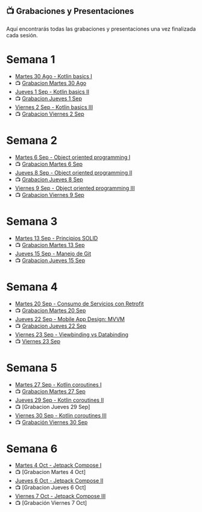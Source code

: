 ## 📺 Grabaciones y Presentaciones
Aquí encontrarás todas las grabaciones y presentaciones una vez finalizada cada sesión.

# Semana 1
- [Martes 30 Ago - Kotlin basics I](https://drive.google.com/file/d/1-UXAOqdHNJYyd6G69zTV43afh0Af7nTk/view?usp=sharing)
- 📺 [Grabacion Martes 30 Ago](https://drive.google.com/file/d/1x75tj-x48AgSRSu267FwMgBNDjje6oO2/view?usp=sharing)
- [Jueves 1 Sep - Kotlin basics II](https://drive.google.com/file/d/1kkBdHg_pdvbl1xGZICoqzIseW8OvDVQE/view?usp=sharing)
- 📺 [Grabacion Jueves 1 Sep](https://drive.google.com/file/d/1c4iBUGczuTlr_85_2QWgmBIc9-FQajgF/view?usp=sharing)
- [Viernes 2 Sep - Kotlin basics III](https://drive.google.com/file/d/1skVCgZsXA_PzUTARKmYQb4BWXr3eOmkt/view?usp=sharing)
- 📺 [Grabacion Viernes 2 Sep](https://drive.google.com/file/d/1ZG_mqpjHtqwXp7F7eSyqOUuNus_wnHsQ/view?usp=sharing)

# Semana 2
- [Martes 6 Sep - Object oriented programming I](https://drive.google.com/file/d/1h4O5OFY363GgJ579aUh7BlCyydGthq-u/view?usp=sharing)
- 📺 [Grabacion Martes 6 Sep](https://drive.google.com/file/d/1uvG4RpTg23q-UFmR7BACmHoAujVGTPYO/view?usp=sharing)
- [Jueves 8 Sep - Object oriented programming II](https://drive.google.com/file/d/1OGRK2SJ-IOJPiLRcuyybA3lKoSquqQdC/view?usp=sharing)
- 📺 [Grabacion Jueves 8 Sep](https://drive.google.com/file/d/1-UO-eam0h_Ee2dJN-OB0DvLoFDUly63W/view?usp=sharing)
- [Viernes 9 Sep - Object oriented programming III](https://drive.google.com/file/d/1j-zhLdXNegl7UyqnwQW0yQyY3mQl538q/view?usp=sharing)
- 📺 [Grabacion Viernes 9 Sep](https://drive.google.com/file/d/1ferZs8k4vTJIz8Kox0j1QAD1Lq2UKCfa/view?usp=sharing)

# Semana 3
- [Martes 13 Sep - Principios SOLID](https://drive.google.com/file/d/1r00FQfWRpD3Tns26tVZAAS9OW9Tx6GLY/view?usp=sharing)
- 📺 [Grabacion Martes 13 Sep](https://drive.google.com/file/d/1wboPIxxtArmWX945IUKTzdbQflL_ZIof/view?usp=sharing)
- [Jueves 15 Sep - Manejo de Git](https://drive.google.com/file/d/1v3RX8ONeaVB2seouMqJuQhvh6dAOn_1U/view?usp=sharing)
- 📺 [Grabacion Jueves 15 Sep](https://drive.google.com/file/d/1DKXZfCAUftPHGTE58IaDJPCInVLN85Un/view?usp=sharing)


# Semana 4
- [Martes 20 Sep - Consumo de Servicios con Retrofit](https://drive.google.com/file/d/1BAys0cdofwmBocXCda85x3NaLgYpURLV/view?usp=sharing)
- 📺 [Grabacion Martes 20 Sep](https://drive.google.com/file/d/1P63tM6VQAPC4FAQRJlt6jlNIdhJ2Sgzu/view?usp=sharing)
- [Jueves 22 Sep - Mobile App Design: MVVM](https://drive.google.com/file/d/1V1dEJkYqrR6W-wN3fNFQnMiRffv4Ch5r/view?usp=sharing)
- 📺 [Grabacion Jueves 22 Sep](https://drive.google.com/file/d/13xCp-pJRmbf4S-ve1gEpmCfDDsLn8Ops/view?usp=sharing)
- [Viernes 23 Sep - Viewbinding vs Databinding](https://drive.google.com/file/d/1mGzv4TEcZkFtrW-dc19p2vgXdb9ZiTa2/view?usp=sharing)
- 📺 [Viernes 23 Sep](https://drive.google.com/file/d/1Ekzdzpo4g4U5n8X2cIAl9zEOXzuLuEVL/view?usp=sharing)

# Semana 5
- [Martes 27 Sep - Kotlin coroutines I](https://drive.google.com/file/d/10AW3qPCgr5mJXm0mMrN81-DtpW-W5NVO/view?usp=sharing)
- 📺 [Grabacion Martes 27 Sep](https://drive.google.com/file/d/1SZ4-xE3-BREmKdwOwD7-SNEqMbQaOn7R/view?usp=sharing)
- [Jueves 29 Sep - Kotlin coroutines II](https://drive.google.com/drive/u/0/folders/1cs9DVdj_okkXLvaBLPKrpo6BAPWjAN3t)
- 📺 [Grabacion Jueves 29 Sep]
- [Viernes 30 Sep - Kotlin coroutines III](https://drive.google.com/file/d/1TbWe8D-wFuHAlJsg1V5ZPoR0eH9hqlQg/view?usp=sharing)
- 📺 [Grabación Viernes 30 Sep](https://drive.google.com/file/d/1CJEHL64VFbqILaR3snGugLctxEQpDPgl/view?usp=sharing)

# Semana 6
- [Martes 4 Oct - Jetpack Compose I](https://drive.google.com/file/d/1I9dhaB0iJ3PlgmvSUeq9XNcul779bZOU/view?usp=sharing)
- 📺 [Grabacion Martes 4 Oct]
- [Jueves 6 Oct - Jetpack Compose II](https://drive.google.com/file/d/1yKWgSi6YaOP___b9TgUtzRfHXFntEwew/view?usp=sharing)
- 📺 [Grabacion Jueves 6 Oct]
- [Viernes 7 Oct - Jetpack Compose III](https://drive.google.com/file/d/1CIQt3ZEJtnZ3WRZ1gFQW9nZx2vDLqVRM/view?usp=sharing)
- 📺 [Grabación Viernes 7 Oct]
